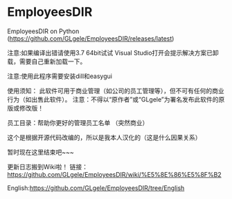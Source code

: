 # EmployeesDIR
EmployeesDIR on Python  
(https://github.com/GLgele/EmployeesDIR/releases/latest)

注意:如果编译出错请使用3.7 64bit试试 Visual Studio打开会提示解决方案已卸载，需要自己重新加载一下。

注意:使用此程序需要安装dill和easygui

使用须知： 此软件可用于商业管理（如公司的员工管理等），但不可有任何的商业行为（如出售此软件）。 注意：不得以“原作者”或“GLgele”为署名发布此软件的原版或修改版！

员工目录：帮助你更好的管理员工名单 （突然商业）

这个是根据开源代码改编的，所以是我本人汉化的（这是什么因果关系）

暂时现在这里结束吧~~~

更新日志搬到Wiki啦！ 链接：https://github.com/GLgele/EmployeesDIR/wiki/%E5%8E%86%E5%8F%B2

English:https://github.com/GLgele/EmployeesDIR/tree/English
